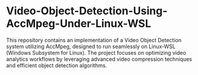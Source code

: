 # Video-Object-Detection-Using-AccMpeg-Under-Linux-WSL
This repository contains an implementation of a Video Object Detection system utilizing AccMpeg, designed to run seamlessly on Linux-WSL (Windows Subsystem for Linux). The project focuses on optimizing video analytics workflows by leveraging advanced video compression techniques and efficient object detection algorithms.
